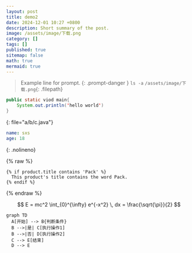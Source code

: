 ```yaml
---
layout: post
title: demo2
date: 2024-12-01 10:27 +0800
description: Short summary of the post.
image: /assets/image/下载.png
category: []
tags: []
published: true
sitemap: false
math: true
mermaid: true
---
```


> Example line for prompt.
{: .prompt-danger }
`ls -a` 
`/assets/image/下载.png`{: .filepath}
```java
public static viod main{
    System.out.println('hello world')
}
```
{: file="a/b/c.java"}
```yml
name: sxs
age: 18
```
{: .nolineno}

{% raw %}
```liquid
{% if product.title contains 'Pack' %}
  This product's title contains the word Pack.
{% endif %}
```
{% endraw %}

$$
E = mc^2  
\int_{0}^{\infty} e^{-x^2} \, dx = \frac{\sqrt{\pi}}{2}
$$

```mermaid
graph TD
  A[开始] --> B{判断条件}
  B -->|是| C[执行操作1]
  B -->|否| D[执行操作2]
  C --> E[结束]
  D --> E
```